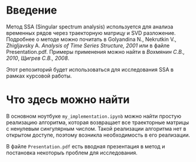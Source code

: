 # Введение
Метод SSA (Singular spectrum analysis) используется для анализа временных рядов через траекторную матрицу и SVD разложение. Подробнее о методе можно почитать в Golyandina N., Nekrutkin V., Zhigljavsky A. *Analysis of Time Series Structure, 2001* или в файле Presentation.pdf. Примеры применения можно найти в *Вохмянин С.В., 2010*, *Щигрев С.В., 2008*. 

Этот репозиторий будет использоваться для исследования SSA в рамках курсовой работы.
# Что здесь можно найти
В основном ноутбуке `my_implementation.ipynb` можно найти простую реализацию алгоритма, которая возвращает все траекторные матрицы с ненулевым сингулярным числом. Такой реализации алгоритма нет в открытом доступе, поэтому возникла необходимость в его реализации. 

В файле `Presentation.pdf` есть вводная презентация в метод и постановка некоторыъ проблем для исследования.
